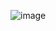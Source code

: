 ![image](https://user-images.githubusercontent.com/112877689/207975743-08f2db22-9621-42fb-91c5-b5902bde8d29.png)
